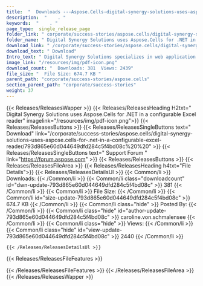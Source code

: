 ```yaml
---
title:  "  Downloads ---Aspose.Cells-digital-synergy-solutions-uses-aspose.cells-for-.net-in-a-configurable-excel-reader . " 
description:  "    . " 
keywords:  "    . " 
page_type:  single_release_page
folder_link: " corporate/success-stories/aspose.cells/digital-synergy-solutions-uses-aspose.cells-for-.net-in-a-configurable-excel-reader/"
folder_name: " Digital Synergy Solutions uses Aspose.Cells for .NET in a configurable Excel reader"
download_link: " /corporate/success-stories/aspose.cells/digital-synergy-solutions-uses-aspose.cells-for-.net-in-a-configurable-excel-reader/793d865e60d044649dfd284c5f4bd08c"
download_text: " Download"
Intro_text: " Digital Synergy Solutions specializes in web application development and vendor ..."
image_link: "/resources/img/pdf-icon.png"
download_count: "  Downloads: 381  Views: 2439"
file_size: "  File Size: 674.7 KB "
parent_path: "corporate/success-stories/aspose.cells"
section_parent_path: "corporate/success-stories"
weight: 37
---
```


{{< Releases/ReleasesWapper >}}
  {{< Releases/ReleasesHeading H2txt=" Digital Synergy Solutions uses Aspose.Cells for .NET in a configurable Excel reader" imagelink="/resources/img/pdf-icon.png">}}
  {{< Releases/ReleasesButtons >}}
    {{< Releases/ReleasesSingleButtons text=" Download" link="/corporate/success-stories/aspose.cells/digital-synergy-solutions-uses-aspose.cells-for-.net-in-a-configurable-excel-reader/793d865e60d044649dfd284c5f4bd08c%20%20" >}}
    {{< Releases/ReleasesSingleButtons text=" Support Forum " link="https://forum.aspose.com" >}}
  {{< Releases/ReleasesButtons >}}
  {{< Releases/ReleasesFileArea >}}
    {{< Releases/ReleasesHeading h4txt="File Details">}}
    {{< Releases/ReleasesDetailsUl >}}
            {{< Common/li  >}} Downloads: {{< /Common/li >}} 
      {{< Common/li class="downloadcount" id="dwn-update-793d865e60d044649dfd284c5f4bd08c" >}} 381 {{< /Common/li >}} 
      {{< Common/li  >}} File Size: {{< /Common/li >}} 
      {{< Common/li id="size-update-793d865e60d044649dfd284c5f4bd08c" >}} 674.7 KB {{< /Common/li >}} 
      {{< Common/li  class="hide" >}} Posted By: {{< /Common/li >}} 
      {{< Common/li class="hide" id="author-update-793d865e60d044649dfd284c5f4bd08c" >}} caroline.von.schmalensee {{< /Common/li >}} 
      {{< Common/li class="hide"  >}} Views: {{< /Common/li >}} 
      {{< Common/li class="hide" id="view-update-793d865e60d044649dfd284c5f4bd08c" >}} 2440 {{< /Common/li >}} 

    {{< /Releases/ReleasesDetailsUl >}}

  {{< Releases/ReleasesFileFeatures >}}
      
  {{< /Releases/ReleasesFileFeatures >}}
 {{< /Releases/ReleasesFileArea >}}
{{< /Releases/ReleasesWapper >}}


